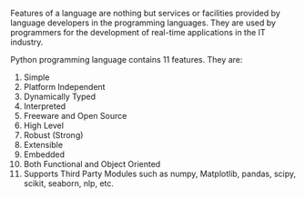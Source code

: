 Features of a language are nothing but services or facilities provided by language developers in the programming languages. They are used by programmers for the development of real-time applications in the IT industry. 

Python programming language contains 11 features. They are:

1. Simple
2. Platform Independent
3. Dynamically Typed
4. Interpreted
5. Freeware and Open Source
6. High Level
7. Robust (Strong)
8. Extensible
9. Embedded
10. Both Functional and Object Oriented
11. Supports Third Party Modules such as numpy, Matplotlib, pandas, scipy, scikit, seaborn, nlp, etc.